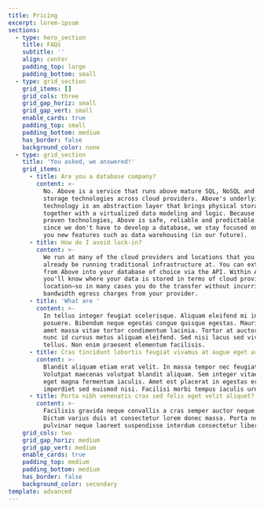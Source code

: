 ```yaml
---
title: Pricing
excerpt: lorem-ipsum
sections:
  - type: hero_section
    title: FAQs
    subtitle: ''
    align: center
    padding_top: large
    padding_bottom: small
  - type: grid_section
    grid_items: []
    grid_cols: three
    grid_gap_horiz: small
    grid_gap_vert: small
    enable_cards: true
    padding_top: small
    padding_bottom: medium
    has_border: false
    background_color: none
  - type: grid_section
    title: 'You asked, we answered!'
    grid_items:
      - title: Are you a database company?
        content: >-
          No. Above is a service that runs above mature SQL, NoSQL and Object
          storage technologies across cloud providers. Above's underlying
          technology is an abstraction layer that brings physical storage
          together with a virtualized data modeling and logic. Because we use
          proven technologies, Above is safe, reliable and predictable. Also,
          since we don't have to develop a database, we stay focused on bringing
          you new features such as data warehousing (in our future). 
      - title: How do I avoid lock-in?
        content: >-
          We run at many of the cloud providers and locations that you may
          already be running traditional infrastructure at. You can extract data
          from Above into your database of choice via the API. Within Above,
          you'll know where your data is stored in terms of cloud provider and
          location—so in many cases you do the transfer without incurring
          bandwidth egress charges from your provider.
      - title: 'What are '
        content: >-
          In tellus integer feugiat scelerisque. Aliquam eleifend mi in nulla
          posuere. Bibendum neque egestas congue quisque egestas. Mauris sit
          amet massa vitae tortor condimentum lacinia. Tortor at auctor urna
          nunc id cursus metus aliquam eleifend. Sed nisi lacus sed viverra
          tellus. Non enim praesent elementum facilisis.
      - title: Cras tincidunt lobortis feugiat vivamus at augue eget arcu?
        content: >-
          Blandit aliquam etiam erat velit. In massa tempor nec feugiat.
          Volutpat maecenas volutpat blandit aliquam. Sem integer vitae justo
          eget magna fermentum iaculis. Amet est placerat in egestas erat
          imperdiet sed euismod nisi. Facilisi morbi tempus iaculis urna.
      - title: Porta nibh venenatis cras sed felis eget velit aliquet?
        content: >-
          Facilisis gravida neque convallis a cras semper auctor neque vitae.
          Dictum varius duis at consectetur lorem donec massa. Porta non
          pulvinar neque laoreet suspendisse interdum consectetur libero.
    grid_cols: two
    grid_gap_horiz: medium
    grid_gap_vert: medium
    enable_cards: true
    padding_top: medium
    padding_bottom: medium
    has_border: false
    background_color: secondary
template: advanced
---
```

